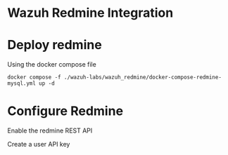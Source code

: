 # Wazuh Redmine Integration

# Deploy redmine

Using the docker compose file

```
docker compose -f ./wazuh-labs/wazuh_redmine/docker-compose-redmine-mysql.yml up -d
```

# Configure Redmine

Enable the redmine REST API

Create a user API key


